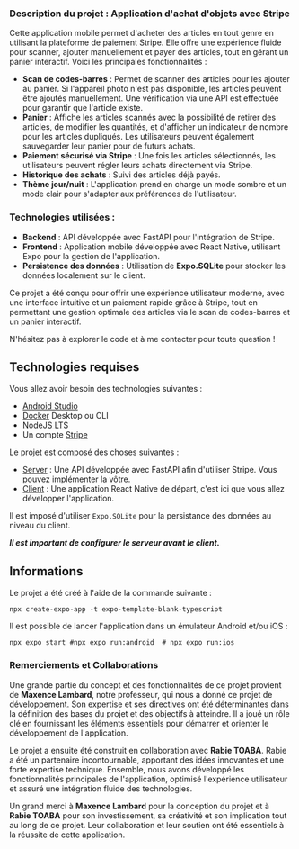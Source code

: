 ### **Description du projet : Application d'achat d'objets avec Stripe**  

Cette application mobile permet d'acheter des articles en tout genre en utilisant la plateforme de paiement Stripe. Elle offre une expérience fluide pour scanner, ajouter manuellement et payer des articles, tout en gérant un panier interactif. Voici les principales fonctionnalités :

- **Scan de codes-barres** : Permet de scanner des articles pour les ajouter au panier. Si l'appareil photo n'est pas disponible, les articles peuvent être ajoutés manuellement. Une vérification via une API est effectuée pour garantir que l'article existe.
- **Panier** : Affiche les articles scannés avec la possibilité de retirer des articles, de modifier les quantités, et d'afficher un indicateur de nombre pour les articles dupliqués. Les utilisateurs peuvent également sauvegarder leur panier pour de futurs achats.
- **Paiement sécurisé via Stripe** : Une fois les articles sélectionnés, les utilisateurs peuvent régler leurs achats directement via Stripe.
- **Historique des achats** : Suivi des articles déjà payés.
- **Thème jour/nuit** : L'application prend en charge un mode sombre et un mode clair pour s'adapter aux préférences de l'utilisateur.

### **Technologies utilisées :**
- **Backend** : API développée avec FastAPI pour l'intégration de Stripe.
- **Frontend** : Application mobile développée avec React Native, utilisant Expo pour la gestion de l'application.
- **Persistence des données** : Utilisation de **Expo.SQLite** pour stocker les données localement sur le client.

Ce projet a été conçu pour offrir une expérience utilisateur moderne, avec une interface intuitive et un paiement rapide grâce à Stripe, tout en permettant une gestion optimale des articles via le scan de codes-barres et un panier interactif.

N'hésitez pas à explorer le code et à me contacter pour toute question !

## Technologies requises

Vous allez avoir besoin des technologies suivantes :
- [Android Studio](https://developer.android.com/studio "Android Studio")
- [Docker](https://www.docker.com "Docker") Desktop ou CLI
- [NodeJS LTS](https://nodejs.org/fr "NodeJS")
- Un compte [Stripe](https://stripe.com/fr "Stripe")


Le projet est composé des choses suivantes :
- [Server](./server/README.md) : Une API développée avec FastAPI afin d'utiliser Stripe. Vous pouvez implémenter la vôtre.
- [Client](./client/README.md) : Une application React Native de départ, c'est ici que vous allez développer l'application.

Il est imposé d'utiliser `Expo.SQLite` pour la persistance des données au niveau du client.

***Il est important de configurer le serveur avant le client.***

## Informations

Le projet a été créé à l'aide de la commande suivante :

```shell
npx create-expo-app -t expo-template-blank-typescript
```

Il est possible de lancer l'application dans un émulateur Android et/ou iOS :

```shell
npx expo start #npx expo run:android  # npx expo run:ios
```

### **Remerciements et Collaborations**

Une grande partie du concept et des fonctionnalités de ce projet provient de **Maxence Lambard**, notre professeur, qui nous a donné ce projet de développement. Son expertise et ses directives ont été déterminantes dans la définition des bases du projet et des objectifs à atteindre. Il a joué un rôle clé en fournissant les éléments essentiels pour démarrer et orienter le développement de l'application.

Le projet a ensuite été construit en collaboration avec **Rabie TOABA**. Rabie a été un partenaire incontournable, apportant des idées innovantes et une forte expertise technique. Ensemble, nous avons développé les fonctionnalités principales de l'application, optimisé l'expérience utilisateur et assuré une intégration fluide des technologies.

Un grand merci à **Maxence Lambard** pour la conception du projet et à **Rabie TOABA** pour son investissement, sa créativité et son implication tout au long de ce projet. Leur collaboration et leur soutien ont été essentiels à la réussite de cette application.



